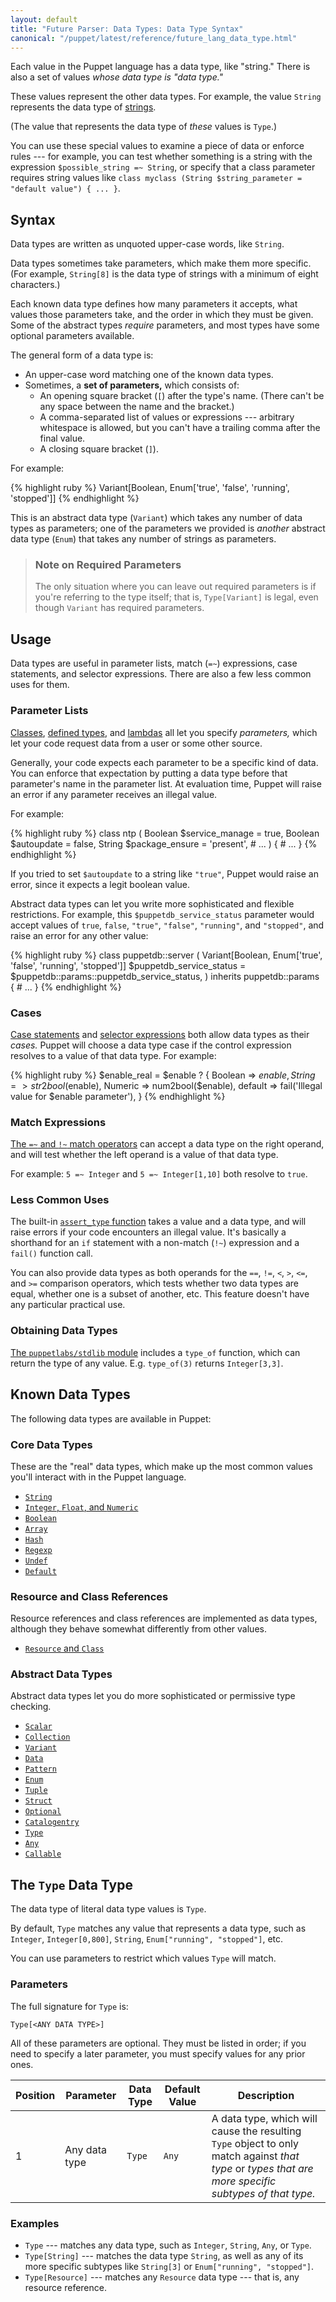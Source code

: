 ```yaml
---
layout: default
title: "Future Parser: Data Types: Data Type Syntax"
canonical: "/puppet/latest/reference/future_lang_data_type.html"
---
```


[classes]: ./future_lang_classes.html
[defined types]: ./future_lang_defined_types.html
[lambdas]: TODO
[case statements]: ./future_lang_conditional.html#case-statements
[selector expressions]: ./future_lang_conditional.html#selectors
[match_operator]: ./future_lang_expressions.html#regex-or-data-type-match
[strings]: ./future_lang_data_string.html
[assert_type]: /references/3.8.latest/function.html#asserttype
[number]: ./future_lang_data_number.html
[boolean]: ./future_lang_data_boolean.html
[array]: ./future_lang_data_array.html
[hash]: ./future_lang_data_hash.html
[regexp]: ./future_lang_data_regexp.html
[undef]: ./future_lang_data_undef.html
[default]: ./future_lang_data_default.html
[resource_reference]: ./future_lang_data_resource_reference.html
[scalar]: ./future_lang_data_abstract.html#scalar
[collection]: ./future_lang_data_abstract.html#collection
[variant]: ./future_lang_data_abstract.html#variant
[data]: ./future_lang_data_abstract.html#data
[pattern]: ./future_lang_data_abstract.html#pattern
[enum]: ./future_lang_data_abstract.html#enum
[tuple]: ./future_lang_data_abstract.html#tuple
[struct]: ./future_lang_data_abstract.html#struct
[optional]: ./future_lang_data_abstract.html#optional
[catalogentry]: ./future_lang_data_abstract.html#catalogentry
[type]: ./future_lang_data_abstract.html#type
[any]: ./future_lang_data_abstract.html#any
[callable]: ./future_lang_data_abstract.html#callable
[stdlib]: https://forge.puppetlabs.com/puppetlabs/stdlib

Each value in the Puppet language has a data type, like "string." There is also a set of values _whose data type is "data type."_

These values represent the other data types. For example, the value `String` represents the data type of [strings][].

(The value that represents the data type of _these_ values is `Type`.)

You can use these special values to examine a piece of data or enforce rules --- for example, you can test whether something is a string with the expression `$possible_string =~ String`, or specify that a class parameter requires string values like `class myclass (String $string_parameter = "default value") { ... }`.

## Syntax

Data types are written as unquoted upper-case words, like `String`.

Data types sometimes take parameters, which make them more specific. (For example, `String[8]` is the data type of strings with a minimum of eight characters.)

Each known data type defines how many parameters it accepts, what values those parameters take, and the order in which they must be given. Some of the abstract types _require_ parameters, and most types have some optional parameters available.

The general form of a data type is:

* An upper-case word matching one of the known data types.
* Sometimes, a **set of parameters,** which consists of:
    * An opening square bracket (`[`) after the type's name. (There can't be any space between the name and the bracket.)
    * A comma-separated list of values or expressions --- arbitrary whitespace is allowed, but you can't have a trailing comma after the final value.
    * A closing square bracket (`]`).

For example:

{% highlight ruby %}
    Variant[Boolean, Enum['true', 'false', 'running', 'stopped']]
{% endhighlight %}

This is an abstract data type (`Variant`) which takes any number of data types as parameters; one of the parameters we provided is _another_ abstract data type (`Enum`) that takes any number of strings as parameters.

> ### Note on Required Parameters
>
> The only situation where you can leave out required parameters is if you're referring to the type itself; that is, `Type[Variant]` is legal, even though `Variant` has required parameters.

## Usage

Data types are useful in parameter lists, match (`=~`) expressions, case statements, and selector expressions. There are also a few less common uses for them.

### Parameter Lists

[Classes][], [defined types][], and [lambdas][] all let you specify _parameters,_ which let your code request data from a user or some other source.

Generally, your code expects each parameter to be a specific kind of data. You can enforce that expectation by putting a data type before that parameter's name in the parameter list. At evaluation time, Puppet will raise an error if any parameter receives an illegal value.

For example:

{% highlight ruby %}
    class ntp (
      Boolean $service_manage = true,
      Boolean $autoupdate     = false,
      String  $package_ensure = 'present',
      # ...
    ) {
      # ...
    }
{% endhighlight %}

If you tried to set `$autoupdate` to a string like `"true"`, Puppet would raise an error, since it expects a legit boolean value.

Abstract data types can let you write more sophisticated and flexible restrictions. For example, this `$puppetdb_service_status` parameter would accept values of `true`, `false`, `"true"`, `"false"`, `"running"`, and `"stopped"`, and raise an error for any other value:

{% highlight ruby %}
    class puppetdb::server (
      Variant[Boolean, Enum['true', 'false', 'running', 'stopped']]
        $puppetdb_service_status = $puppetdb::params::puppetdb_service_status,
    ) inherits puppetdb::params {
      # ...
    }
{% endhighlight %}


### Cases

[Case statements][] and [selector expressions][] both allow data types as their _cases._ Puppet will choose a data type case if the control expression resolves to a value of that data type. For example:

{% highlight ruby %}
    $enable_real = $enable ? {
      Boolean => $enable,
      String  => str2bool($enable),
      Numeric => num2bool($enable),
      default => fail('Illegal value for $enable parameter'),
    }
{% endhighlight %}

### Match Expressions

[The `=~` and `!~` match operators][match_operator] can accept a data type on the right operand, and will test whether the left operand is a value of that data type.

For example: `5 =~ Integer` and `5 =~ Integer[1,10]` both resolve to `true`.

### Less Common Uses

The built-in [`assert_type` function][assert_type] takes a value and a data type, and will raise errors if your code encounters an illegal value. It's basically a shorthand for an `if` statement with a non-match (`!~`) expression and a `fail()` function call.

You can also provide data types as both operands for the `==`, `!=`, `<`, `>`, `<=`, and `>=` comparison operators, which tests whether two data types are equal, whether one is a subset of another, etc. This feature doesn't have any particular practical use.

### Obtaining Data Types

[The `puppetlabs/stdlib` module][stdlib] includes a `type_of` function, which can return the type of any value. E.g. `type_of(3)` returns `Integer[3,3]`.


## Known Data Types

The following data types are available in Puppet:

### Core Data Types

These are the "real" data types, which make up the most common values you'll interact with in the Puppet language.

* [`String`][strings]
* [`Integer`, `Float`, and `Numeric`][number]
* [`Boolean`][boolean]
* [`Array`][array]
* [`Hash`][hash]
* [`Regexp`][regexp]
* [`Undef`][undef]
* [`Default`][default]

### Resource and Class References

Resource references and class references are implemented as data types, although they behave somewhat differently from other values.

* [`Resource` and `Class`][resource_reference]


### Abstract Data Types

Abstract data types let you do more sophisticated or permissive type checking.

* [`Scalar`][Scalar]
* [`Collection`][Collection]
* [`Variant`][Variant]
* [`Data`][Data]
* [`Pattern`][Pattern]
* [`Enum`][Enum]
* [`Tuple`][Tuple]
* [`Struct`][Struct]
* [`Optional`][Optional]
* [`Catalogentry`][Catalogentry]
* [`Type`][Type]
* [`Any`][Any]
* [`Callable`][Callable]

## The `Type` Data Type

The data type of literal data type values is `Type`.

By default, `Type` matches any value that represents a data type, such as `Integer`, `Integer[0,800]`, `String`, `Enum["running", "stopped"]`, etc.

You can use parameters to restrict which values `Type` will match.

### Parameters

The full signature for `Type` is:

    Type[<ANY DATA TYPE>]

All of these parameters are optional. They must be listed in order; if you need to specify a later parameter, you must specify values for any prior ones.

Position | Parameter        | Data Type | Default Value | Description
---------| -----------------|-----------|---------------|------------
1 | Any data type | `Type` | `Any` | A data type, which will cause the resulting `Type` object to only match against _that type_ or _types that are more specific subtypes of that type._

### Examples

* `Type` --- matches any data type, such as `Integer`, `String`, `Any`, or `Type`.
* `Type[String]` --- matches the data type `String`, as well as any of its more specific subtypes like `String[3]` or `Enum["running", "stopped"]`.
* `Type[Resource]` --- matches any `Resource` data type --- that is, any resource reference.

